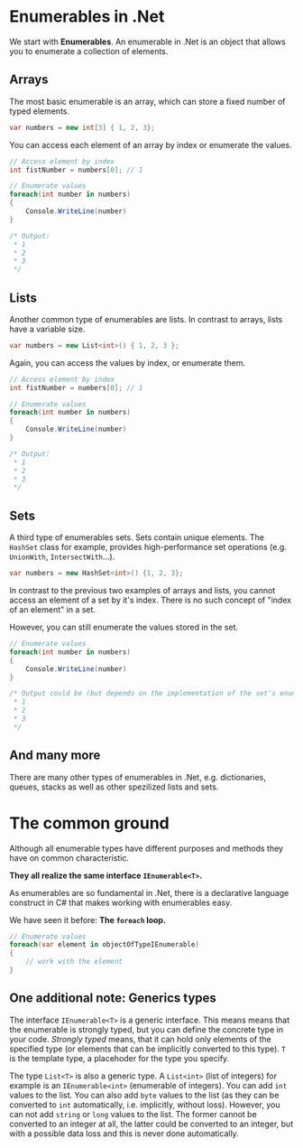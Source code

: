 # Enumerables in .Net

We start with **Enumerables**.
An enumerable in .Net is an object that allows you to enumerate a collection of elements.

## Arrays

The most basic enumerable is an array, which can store a fixed number of typed elements.

```c#
var numbers = new int[3] { 1, 2, 3};
```

You can access each element of an array by index or enumerate the values.

```c#
// Access element by index
int fistNumber = numbers[0]; // 1
```

```c#
// Enumerate values
foreach(int number in numbers)
{
    Console.WriteLine(number)
}

/* Output:
 * 1
 * 2
 * 3
 */
```

## Lists

Another common type of enumerables are lists. In contrast to arrays, lists have a variable size.

```c#
var numbers = new List<int>() { 1, 2, 3 };
```

Again, you can access the values by index, or enumerate them.

```c#
// Access element by index
int fistNumber = numbers[0]; // 1
```

```c#
// Enumerate values
foreach(int number in numbers)
{
    Console.WriteLine(number)
}

/* Output:
 * 1
 * 2
 * 3
 */
```

## Sets

A third type of enumerables sets.
Sets contain unique elements.
The `HashSet` class for example, provides high-performance set operations (e.g. `UnionWith`, `IntersectWith`...).

```c#
var numbers = new HashSet<int>() {1, 2, 3};
```

In contrast to the previous two examples of arrays and lists, you cannot access an element of a set by it's index. 
There is no such concept of "index of an element" in a set.

However, you can still enumerate the values stored in the set.

```c#
// Enumerate values
foreach(int number in numbers)
{
    Console.WriteLine(number)
}

/* Output could be (but depends on the implementation of the set's enumerator):
 * 1
 * 2
 * 3
 */
```

## And many more

There are many other types of enumerables in .Net, e.g. dictionaries, queues, stacks as well as other spezilized lists and sets.


# The common ground

Although all enumerable types have different purposes and methods they have on common characteristic.

**They all realize the same interface `IEnumerable<T>`.**

As enumerables are so fundamental in .Net, there is a declarative language construct in C# that makes working with enumerables easy.

We have seen it before: **The `foreach` loop.**

```c#
// Enumerate values
foreach(var element in objectOfTypeIEnumerable)
{
    // work with the element
}
```


## One additional note: Generics types
The interface `IEnumerable<T>` is a generic interface.
This means means that the enumerable is strongly typed, but you can define the concrete type in your code. 
*Strongly typed* means, that it can hold only elements of the specified type (or elements that can be implicitly converted to this type).
`T` is the template type, a placehoder for the type you specify.

The type `List<T>` is also a generic type.
A `List<int>` (list of integers) for example is an `IEnumerable<int>` (enumerable of integers).
You can add `int` values to the list.
You can also add `byte` values to the list (as they can be converted to `int` automatically, i.e. implicitly, without loss).
However, you can not add `string` or `long` values to the list. The former cannot be converted to an integer at all, the latter could be converted to an integer, but with a possible data loss and this is never done automatically.

